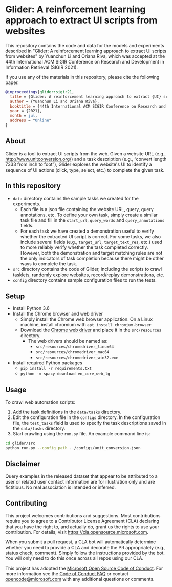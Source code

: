 # Glider: A reinforcement learning approach to extract UI scripts from websites

This repository contains the code and data for the models and experiments described in "Glider: A reinforcement learning approach to extract UI scripts from websites" by Yuanchun Li and Oriana Riva, which was accepted at the 44th International ACM SIGIR Conference on Research and Development in Information Retrieval (SIGIR 2021).

If you use any of the materials in this repository, please cite the following paper.

``` bibtex
@inproceedings{glider:sigir21,
  title = {Glider: A reinforcement learning approach to extract {UI} scripts from websites},
  author = {Yuanchun Li and Oriana Riva},
  booktitle = {44th International ACM SIGIR Conference on Research and Development in Information Retrieval (SIGIR 2021)},
  year = {2021},
  month = jul,
  address = "Online"
}
```

## About

Glider is a tool to extract UI scripts from the web. Given a website URL (e.g., http://www.unitconversion.org/) and a task description (e.g., “convert length 7333 from inch to foot”), Glider explores the website's UI to identify a sequence of UI actions (click, type, select, etc.) to complete the given task.

## In this repository

- `data` directory contains the sample tasks we created for the experiments.
    - Each file is a json file containing the website URL, query, query annotations, etc. To define your own task, simply create a similar task file and fill in the `start_url`, `query_words` and `query_annotations` fields.
    - For each task we have created a demonstration useful to verify whether the extracted UI script is correct. For some tasks, we also include several fields (e.g., `target_url`, `target_text_res`, etc.) used to more reliably verify whether the task completed correctly. However, both the demonstration and target matching rules are not the only indicators of task completion because there might be other ways to complete the task.
- `src` directory contains the code of Glider, including the scripts to crawl tasklets, randomly explore websites, record/replay demonstrations, etc. 
- `config` directory contains sample configuration files to run the tests.

## Setup

- Install Python 3.6
- Install the Chrome browser and web driver
    - Simply install the Chrome web browser application. On a Linux machine, install chromium with `apt install chromium-browser`
    - Download the [Chrome web driver](https://chromedriver.chromium.org/downloads) and place it in the `src/resources` directory.
        - The web drivers should be named as:
            - `src/resources/chromedriver_linux64`
            - `src/resources/chromedriver_mac64`
            - `src/resources/chromedriver_win32.exe`
- Install required Python packages
    - `pip install -r requirements.txt`
    - `python -m spacy download en_core_web_lg`

## Usage

To crawl web automation scripts:

1. Add the task definitions in the `data/tasks` directory.
2. Edit the configuration file in the `configs` directory. In the configuration file, the `test_tasks` field is used to specify the task descriptions saved in the `data/tasks` directory.
3. Start crawling using the `run.py` file. An example command line is:

``` bash
cd glider/src
python run.py --config_path ../configs/unit_conversion.json
``` 

## Disclaimer

Query examples in the released dataset that appear to be attributed to a user or related user contact information are for illustration only and are fictitious. No real association is intended or inferred.

## Contributing

This project welcomes contributions and suggestions.  Most contributions require you to agree to a
Contributor License Agreement (CLA) declaring that you have the right to, and actually do, grant us
the rights to use your contribution. For details, visit https://cla.opensource.microsoft.com.

When you submit a pull request, a CLA bot will automatically determine whether you need to provide
a CLA and decorate the PR appropriately (e.g., status check, comment). Simply follow the instructions
provided by the bot. You will only need to do this once across all repos using our CLA.

This project has adopted the [Microsoft Open Source Code of Conduct](https://opensource.microsoft.com/codeofconduct/).
For more information see the [Code of Conduct FAQ](https://opensource.microsoft.com/codeofconduct/faq/) or
contact [opencode@microsoft.com](mailto:opencode@microsoft.com) with any additional questions or comments.
